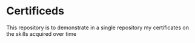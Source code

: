 # Certificeds
This repository is to demonstrate in a single repository my certificates on the skills acquired over time
